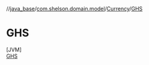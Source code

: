 //[java_base](../../../../index.md)/[com.shelson.domain.model](../../index.md)/[Currency](../index.md)/[GHS](index.md)

# GHS

[JVM]\
[GHS](index.md)

